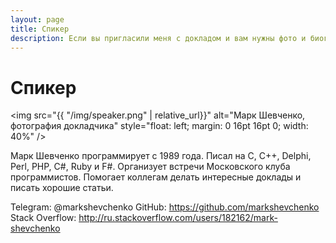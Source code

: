 ```yaml
---
layout: page
title: Спикер
description: Если вы пригласили меня с докладом и вам нужны фото и биография.
---
```


# Спикер

<img src="{{ "/img/speaker.png" | relative_url}}" alt="Марк Шевченко, фотография докладчика" style="float: left; margin: 0 16pt 16pt 0; width: 40%" />

Марк Шевченко программирует с 1989 года. Писал на C, C++, Delphi, Perl, PHP, C#, Ruby и F#. Организует встречи Московского клуба программистов. Помогает коллегам делать интересные доклады и писать хорошие статьи.

Telegram: @markshevchenko
GitHub: https://github.com/markshevchenko
Stack Overflow: http://ru.stackoverflow.com/users/182162/mark-shevchenko